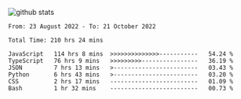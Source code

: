 
![github stats](https://github-readme-stats.vercel.app/api?username=realmahd1&show_icons=true&theme=codeSTACKr&hide_rank=true&count_private=true)

<!--START_SECTION:waka-->

```text
From: 23 August 2022 - To: 21 October 2022

Total Time: 210 hrs 24 mins

JavaScript   114 hrs 8 mins  >>>>>>>>>>>>>>-----------   54.24 %
TypeScript   76 hrs 9 mins   >>>>>>>>>----------------   36.19 %
JSON         7 hrs 13 mins   >------------------------   03.43 %
Python       6 hrs 43 mins   >------------------------   03.20 %
CSS          2 hrs 17 mins   -------------------------   01.09 %
Bash         1 hr 32 mins    -------------------------   00.73 %
```

<!--END_SECTION:waka-->
